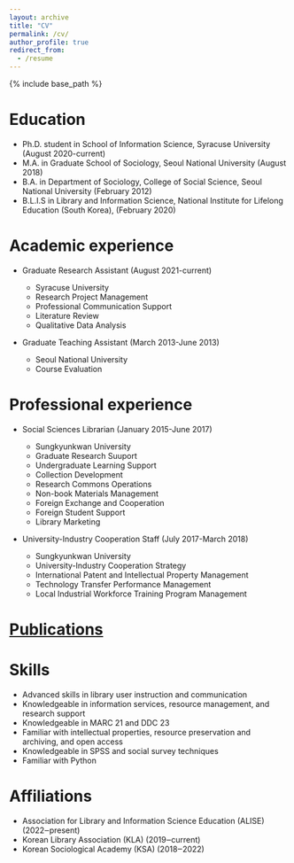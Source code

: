 ```yaml
---
layout: archive
title: "CV"
permalink: /cv/
author_profile: true
redirect_from:
  - /resume
---
```


{% include base_path %}

Education
======
* Ph.D. student in School of Information Science, Syracuse University (August 2020-current)
* M.A. in Graduate School of Sociology, Seoul National University (August 2018)
* B.A. in Department of Sociology, College of Social Science, Seoul National University (February 2012)
* B.L.I.S in Library and Information Science, National Institute for Lifelong Education (South Korea), (February 2020)

Academic experience
======
* Graduate Research Assistant (August 2021-current)
  * Syracuse University
  * Research Project Management
  * Professional Communication Support
  * Literature Review
  * Qualitative Data Analysis

* Graduate Teaching Assistant (March 2013-June 2013)
  * Seoul National University
  * Course Evaluation
 
Professional experience
======
* Social Sciences Librarian (January 2015-June 2017)
  * Sungkyunkwan University
  * Graduate Research Suuport
  * Undergraduate Learning Support
  * Collection Development
  * Research Commons Operations
  * Non-book Materials Management
  * Foreign Exchange and Cooperation
  * Foreign Student Support
  * Library Marketing

* University-Industry Cooperation Staff (July 2017-March 2018)
  * Sungkyunkwan University
  * University-Industry Cooperation Strategy
  * International Patent and Intellectual Property Management
  * Technology Transfer Performance Management
  * Local Industrial Workforce Training Program Management
  
[Publications](https://jeongbaechoi.github.io/publications/)
======

Skills
======
* Advanced skills in library user instruction and communication
* Knowledgeable in information services, resource management, and research support
* Knowledgeable in MARC 21 and DDC 23
* Familiar with intellectual properties, resource preservation and archiving, and open access
* Knowledgeable in SPSS and social survey techniques
* Familiar with Python
  
Affiliations
======
* Association for Library and Information Science Education (ALISE) (2022‒present)
* Korean Library Association (KLA) (2019‒current)
* Korean Sociological Academy (KSA) (2018‒2022)
